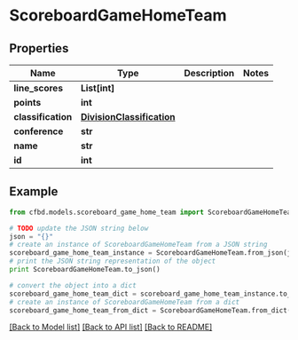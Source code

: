 # ScoreboardGameHomeTeam


## Properties
Name | Type | Description | Notes
------------ | ------------- | ------------- | -------------
**line_scores** | **List[int]** |  | 
**points** | **int** |  | 
**classification** | [**DivisionClassification**](DivisionClassification.md) |  | 
**conference** | **str** |  | 
**name** | **str** |  | 
**id** | **int** |  | 

## Example

```python
from cfbd.models.scoreboard_game_home_team import ScoreboardGameHomeTeam

# TODO update the JSON string below
json = "{}"
# create an instance of ScoreboardGameHomeTeam from a JSON string
scoreboard_game_home_team_instance = ScoreboardGameHomeTeam.from_json(json)
# print the JSON string representation of the object
print ScoreboardGameHomeTeam.to_json()

# convert the object into a dict
scoreboard_game_home_team_dict = scoreboard_game_home_team_instance.to_dict()
# create an instance of ScoreboardGameHomeTeam from a dict
scoreboard_game_home_team_from_dict = ScoreboardGameHomeTeam.from_dict(scoreboard_game_home_team_dict)
```
[[Back to Model list]](../README.md#documentation-for-models) [[Back to API list]](../README.md#documentation-for-api-endpoints) [[Back to README]](../README.md)


